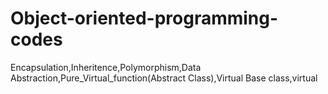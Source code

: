 # Object-oriented-programming-codes

Encapsulation,Inheritence,Polymorphism,Data Abstraction,Pure_Virtual_function(Abstract Class),Virtual Base class,virtual
